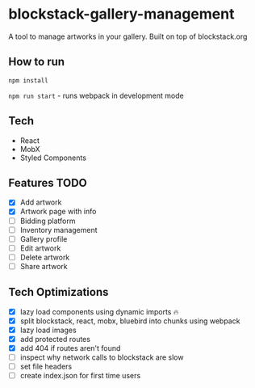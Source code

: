 # blockstack-gallery-management
A tool to manage artworks in your gallery. Built on top of blockstack.org

## How to run
`npm install`

`npm run start` - runs webpack in development mode

## Tech
- React
- MobX
- Styled Components

## Features TODO
- [x] Add artwork
- [x] Artwork page with info
- [ ] Bidding platform
- [ ] Inventory management
- [ ] Gallery profile
- [ ] Edit artwork
- [ ] Delete artwork
- [ ] Share artwork

## Tech Optimizations
- [x] lazy load components using dynamic imports 🔥
- [x] split blockstack, react, mobx, bluebird into chunks using webpack
- [x] lazy load images
- [x] add protected routes
- [x] add 404 if routes aren't found
- [ ] inspect why network calls to blockstack are slow
- [ ] set file headers
- [ ] create index.json for first time users
